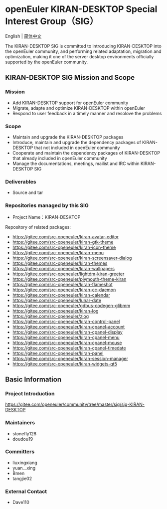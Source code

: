 
# openEuler KIRAN-DESKTOP Special Interest Group（SIG）
English | [简体中文](./sig-KIRAN-DESKTOP_cn.md)
 
  The KIRAN-DESKTOP SIG is committed to introducing KIRAN-DESKTOP into the openEuler community, and performing related adaptation, migration and optimization, making it one of the server desktop environments officially supported by the openEuler community.


## KIRAN-DESKTOP SIG Mission and Scope

### Mission

- Add KIRAN-DESKTOP support for openEuler community
- Migrate, adapte and optimize KIRAN-DESKTOP within openEuler
- Respond to user feedback in a timely manner and resolove the problems


### Scope

- Maintain and upgrade the KIRAN-DESKTOP packages
- Introduce, maintain and upgrade the dependency packages of KIRAN-DESKTOP that not included in openEuler community
- Cooperate and maintain the dependency packages of KIRAN-DESKTOP that already included in openEuler community
- Manage the documentations, meetings, mailist and IRC within KIRAN-DESKTOP SIG


###  Deliverables

- Source and tar


### Repositories managed by this SIG

- Project Name：KIRAN-DESKTOP

 Repository of related packages:

- https://gitee.com/src-openeuler/kiran-avatar-editor
- https://gitee.com/src-openeuler/kiran-gtk-theme
- https://gitee.com/src-openeuler/kiran-icon-theme
- https://gitee.com/src-openeuler/kiran-menu
- https://gitee.com/src-openeuler/kiran-screensaver-dialog
- https://gitee.com/src-openeuler/kiran-themes
- https://gitee.com/src-openeuler/kiran-wallpapers
- https://gitee.com/src-openeuler/lightdm-kiran-greeter
- https://gitee.com/src-openeuler/plymouth-theme-kiran
- https://gitee.com/src-openeuler/kiran-flameshot
- https://gitee.com/src-openeuler/kiran-cc-daemon
- https://gitee.com/src-openeuler/kiran-calendar
- https://gitee.com/src-openeuler/lunar-date
- https://gitee.com/src-openeuler/gdbus-codegen-glibmm
- https://gitee.com/src-openeuler/kiran-log
- https://gitee.com/src-openeuler/zlog
- https://gitee.com/src-openeuler/kiran-control-panel
- https://gitee.com/src-openeuler/kiran-cpanel-account
- https://gitee.com/src-openeuler/kiran-cpanel-display
- https://gitee.com/src-openeuler/kiran-cpanel-menu
- https://gitee.com/src-openeuler/kiran-cpanel-mouse
- https://gitee.com/src-openeuler/kiran-cpanel-timedate
- https://gitee.com/src-openeuler/kiran-panel
- https://gitee.com/src-openeuler/kiran-session-manager
- https://gitee.com/src-openeuler/kiran-widgets-qt5

## Basic Information

###  Project Introduction

 https://gitee.com/openeuler/community/tree/master/sig/sig-KIRAN-DESKTOP

### Maintainers
- stonefly128
- doudou19

### Committers
- liuxingxiang
- yuan__xing
- Bmen
- tangjie02

### External Contact
- Dave110

